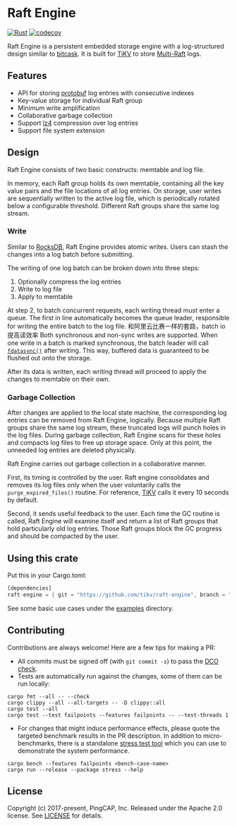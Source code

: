 # Raft Engine

[![Rust](https://github.com/tikv/raft-engine/workflows/Rust/badge.svg?branch=master)](https://github.com/tikv/raft-engine/actions/workflows/rust.yml)
[![codecov](https://codecov.io/gh/tikv/raft-engine/branch/master/graph/badge.svg)](https://app.codecov.io/gh/tikv/raft-engine)

Raft Engine is a persistent embedded storage engine with a log-structured design similar to [bitcask](https://github.com/basho/bitcask). It is built for [TiKV](https://github.com/tikv/tikv) to store [Multi-Raft](https://raft.github.io/) logs.

## Features

- API for storing [protobuf](https://crates.io/crates/protobuf) log entries with consecutive indexes
- Key-value storage for individual Raft group
- Minimum write amplification
- Collaborative garbage collection
- Support [lz4](http://www.lz4.org/) compression over log entries
- Support file system extension

## Design

Raft Engine consists of two basic constructs: memtable and log file.

In memory, each Raft group holds its own memtable, containing all the key value pairs and the file locations of all log entries. On storage, user writes are sequentially written to the active log file, which is periodically rotated below a configurable threshold. Different Raft groups share the same log stream.

### Write

Similar to [RocksDB](https://github.com/facebook/rocksdb), Raft Engine provides atomic writes. Users can stash the changes into a log batch before submitting.

The writing of one log batch can be broken down into three steps:

1. Optionally compress the log entries
2. Write to log file
3. Apply to memtable

At step 2, to batch concurrent requests, each writing thread must enter a queue. The first in line automatically becomes the queue leader, responsible for writing the entire batch to the log file.
和阿里云比赛一样的套路，batch io 提高读效率
Both synchronous and non-sync writes are supported. When one write in a batch is marked synchronous, the batch leader will call [`fdatasync()`](https://linux.die.net/man/2/fdatasync) after writing. This way, buffered data is guaranteed to be flushed out onto the storage.

After its data is written, each writing thread will proceed to apply the changes to memtable on their own.

### Garbage Collection

After changes are applied to the local state machine, the corresponding log entries can be removed from Raft Engine, logically. Because multiple Raft groups share the same log stream, these truncated logs will punch holes in the log files. During garbage collection, Raft Engine scans for these holes and compacts log files to free up storage space. Only at this point, the unneeded log entries are deleted physically.

Raft Engine carries out garbage collection in a collaborative manner.

First, its timing is controlled by the user. Raft engine consolidates and removes its log files only when the user voluntarily calls the `purge_expired_files()` routine. For reference, [TiKV](https://github.com/tikv/tikv) calls it every 10 seconds by default.

Second, it sends useful feedback to the user. Each time the GC routine is called, Raft Engine will examine itself and return a list of Raft groups that hold particularly old log entries. Those Raft groups block the GC progress and should be compacted by the user.

## Using this crate

Put this in your Cargo.toml:

```rust
[dependencies]
raft-engine = { git = "https://github.com/tikv/raft-engine", branch = "master" }
```

See some basic use cases under the [examples](https://github.com/tikv/raft-engine/tree/master/examples) directory.

## Contributing

Contributions are always welcome! Here are a few tips for making a PR:

- All commits must be signed off (with `git commit -s`) to pass the [DCO check](https://probot.github.io/apps/dco/).
- Tests are automatically run against the changes, some of them can be run locally:

```
cargo fmt --all -- --check
cargo clippy --all --all-targets -- -D clippy::all
cargo test --all
cargo test --test failpoints --features failpoints -- --test-threads 1
```

- For changes that might induce performance effects, please quote the targeted benchmark results in the PR description. In addition to micro-benchmarks, there is a standalone [stress test tool](https://github.com/tikv/raft-engine/tree/master/stress) which you can use to demonstrate the system performance.

```
cargo bench --features failpoints <bench-case-name>
cargo run --release --package stress --help
```

## License

Copyright (c) 2017-present, PingCAP, Inc. Released under the Apache 2.0 license. See [LICENSE](https://github.com/tikv/raft-engine/blob/master/LICENSE) for details.
